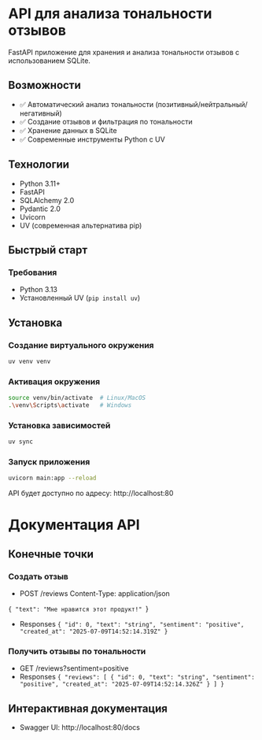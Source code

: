 # API для анализа тональности отзывов

FastAPI приложение для хранения и анализа тональности отзывов с использованием SQLite.

## Возможности

- ✅ Автоматический анализ тональности (позитивный/нейтральный/негативный)
- ✅ Создание отзывов и фильтрация по тональности
- ✅ Хранение данных в SQLite
- ✅ Современные инструменты Python с UV

## Технологии

- Python 3.11+
- FastAPI
- SQLAlchemy 2.0
- Pydantic 2.0
- Uvicorn
- UV (современная альтернатива pip)

## Быстрый старт

### Требования
- Python 3.13
- Установленный UV (`pip install uv`)

## Установка
### Создание виртуального окружения
```bash
uv venv venv
```

### Активация окружения
```bash
source venv/bin/activate  # Linux/MacOS
.\venv\Scripts\activate   # Windows
```

### Установка зависимостей
```bash
uv sync
```

### Запуск приложения
```bash
uvicorn main:app --reload
```

API будет доступно по адресу: http://localhost:80

# Документация API

## Конечные точки

### Создать отзыв
- POST /reviews
Content-Type: application/json

`{
  "text": "Мне нравится этот продукт!"
`}

- Responses
`{
  "id": 0,
  "text": "string",
  "sentiment": "positive",
  "created_at": "2025-07-09T14:52:14.319Z"
}`

### Получить отзывы по тональности
- GET /reviews?sentiment=positive
- Responses
`{
  "reviews": [
    {
      "id": 0,
      "text": "string",
      "sentiment": "positive",
      "created_at": "2025-07-09T14:52:14.326Z"
    }
  ]
}`

## Интерактивная документация
- Swagger UI: http://localhost:80/docs



